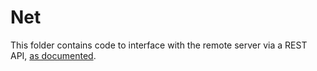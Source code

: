 # Net
This folder contains code to interface with the remote server via a REST API, [as documented](http://confluence.caslab.queensu.ca:8090/display/WH/API+Structure).